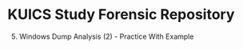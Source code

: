 KUICS Study Forensic Repository
==============================================================================

5.  Windows Dump Analysis (2) 	- Practice With Example